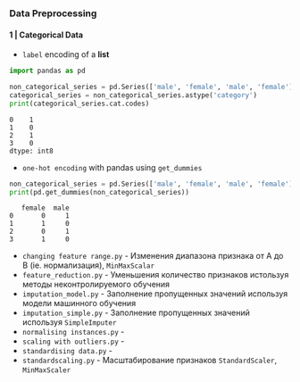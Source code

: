 
### Data Preprocessing

#### 1 | Categorical Data

- <code>label</code> encoding of a **list**

```python
import pandas as pd

non_categorical_series = pd.Series(['male', 'female', 'male', 'female']) 
categorical_series = non_categorical_series.astype('category') 
print(categorical_series.cat.codes) 
```

```
0    1
1    0
2    1
3    0
dtype: int8
```

- <code>one-hot encoding</code> with pandas using <code>get_dummies</code>

```python
non_categorical_series = pd.Series(['male', 'female', 'male', 'female'])
print(pd.get_dummies(non_categorical_series))
```

```
   female  male
0       0     1
1       1     0
2       0     1
3       1     0
```

- <code>changing feature range.py</code> - Изменения диапазона признака от A до B (ie. нормализация), <code>MinMaxScalar</code>
- <code>feature_reduction.py</code> - Уменьшения количество признаков истользуя методы неконтролируемого обучения
- <code>imputation_model.py</code> - Заполнение пропущенных значений используя модели машинного обучения
- <code>imputation_simple.py</code> - Заполнение пропущенных значений используя <code>SimpleImputer</code>
- <code>normalising instances.py</code> - 
- <code>scaling with outliers.py</code> - 
- <code>standardising data.py</code> - 
- <code>standardscaling.py</code> - Масштабирование признаков <code>StandardScaler</code>, <code>MinMaxScaler</code>
